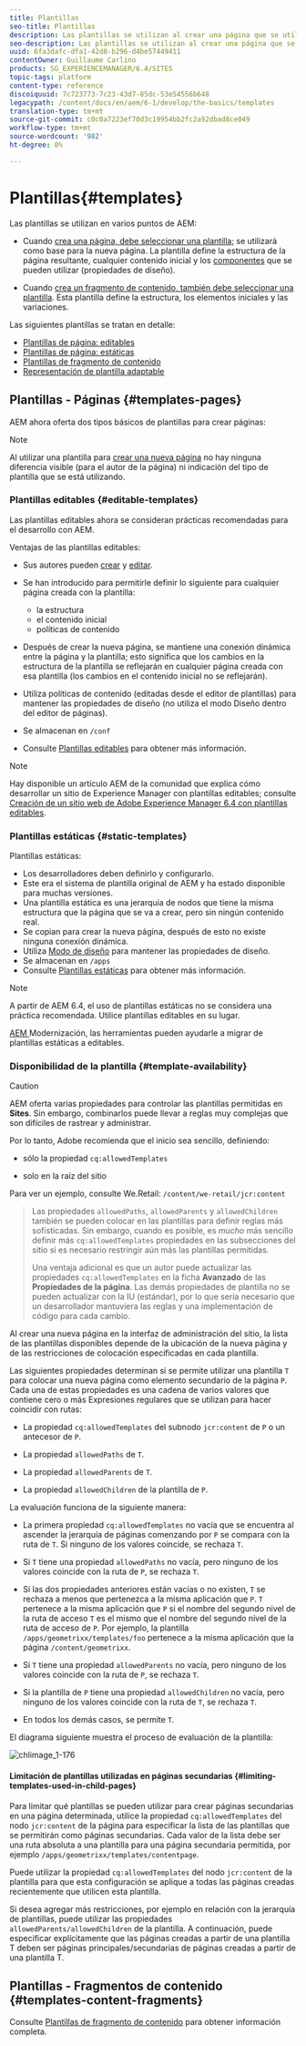 ```yaml
---
title: Plantillas
seo-title: Plantillas
description: Las plantillas se utilizan al crear una página que se utilizará como base para la nueva página
seo-description: Las plantillas se utilizan al crear una página que se utilizará como base para la nueva página
uuid: 6fa3dafc-dfa1-42d8-b296-d4be57449411
contentOwner: Guillaume Carlino
products: SG_EXPERIENCEMANAGER/6.4/SITES
topic-tags: platform
content-type: reference
discoiquuid: 7c723773-7c23-43d7-85dc-53e54556b648
legacypath: /content/docs/en/aem/6-1/develop/the-basics/templates
translation-type: tm+mt
source-git-commit: c0c0a7223ef70d3c19954bb2fc2a92dbad8ce049
workflow-type: tm+mt
source-wordcount: '982'
ht-degree: 0%

---
```



# Plantillas{#templates}

Las plantillas se utilizan en varios puntos de AEM:

* Cuando [crea una página, debe seleccionar una plantilla](#templates-pages); se utilizará como base para la nueva página. La plantilla define la estructura de la página resultante, cualquier contenido inicial y los [componentes](/help/sites-authoring/default-components.md) que se pueden utilizar (propiedades de diseño).

* Cuando [crea un fragmento de contenido, también debe seleccionar una plantilla](#templates-content-fragments). Esta plantilla define la estructura, los elementos iniciales y las variaciones.

Las siguientes plantillas se tratan en detalle:

* [Plantillas de página: editables](/help/sites-developing/page-templates-editable.md)
* [Plantillas de página: estáticas](/help/sites-developing/page-templates-static.md)
* [Plantillas de fragmento de contenido](/help/sites-developing/content-fragment-templates.md)
* [Representación de plantilla adaptable](/help/sites-developing/templates-adaptive-rendering.md)

## Plantillas - Páginas {#templates-pages}

AEM ahora oferta dos tipos básicos de plantillas para crear páginas:

>[!NOTE]
>
>Al utilizar una plantilla para [crear una nueva página](/help/sites-authoring/managing-pages.md#creating-a-new-page) no hay ninguna diferencia visible (para el autor de la página) ni indicación del tipo de plantilla que se está utilizando.

### Plantillas editables {#editable-templates}

Las plantillas editables ahora se consideran prácticas recomendadas para el desarrollo con AEM.

Ventajas de las plantillas editables:

* Sus autores pueden [crear](/help/sites-authoring/templates.md#creating-a-new-template-template-author) y [editar](/help/sites-authoring/templates.md#editing-a-template-structure-template-author).

* Se han introducido para permitirle definir lo siguiente para cualquier página creada con la plantilla:

   * la estructura
   * el contenido inicial
   * políticas de contenido

* Después de crear la nueva página, se mantiene una conexión dinámica entre la página y la plantilla; esto significa que los cambios en la estructura de la plantilla se reflejarán en cualquier página creada con esa plantilla (los cambios en el contenido inicial no se reflejarán).
* Utiliza políticas de contenido (editadas desde el editor de plantillas) para mantener las propiedades de diseño (no utiliza el modo Diseño dentro del editor de páginas).
* Se almacenan en `/conf`
* Consulte [Plantillas editables](/help/sites-developing/page-templates-editable.md) para obtener más información.

>[!NOTE]
>
>Hay disponible un artículo AEM de la comunidad que explica cómo desarrollar un sitio de Experience Manager con plantillas editables; consulte [Creación de un sitio web de Adobe Experience Manager 6.4 con plantillas editables](https://helpx.adobe.com/experience-manager/using/first_aem64_website.html).

### Plantillas estáticas {#static-templates}

Plantillas estáticas:

* Los desarrolladores deben definirlo y configurarlo.
* Este era el sistema de plantilla original de AEM y ha estado disponible para muchas versiones.
* Una plantilla estática es una jerarquía de nodos que tiene la misma estructura que la página que se va a crear, pero sin ningún contenido real.
* Se copian para crear la nueva página, después de esto no existe ninguna conexión dinámica.
* Utiliza [Modo de diseño](/help/sites-authoring/default-components-designmode.md) para mantener las propiedades de diseño.
* Se almacenan en `/apps`
* Consulte [Plantillas estáticas](/help/sites-developing/page-templates-static.md) para obtener más información.

>[!NOTE]
>
>A partir de AEM 6.4, el uso de plantillas estáticas no se considera una práctica recomendada. Utilice plantillas editables en su lugar.
>
>[AEM ](modernization-tools.md) Modernización, las herramientas pueden ayudarle a migrar de plantillas estáticas a editables.

### Disponibilidad de la plantilla {#template-availability}

>[!CAUTION]
>
>AEM oferta varias propiedades para controlar las plantillas permitidas en **Sites**. Sin embargo, combinarlos puede llevar a reglas muy complejas que son difíciles de rastrear y administrar.
>
>Por lo tanto, Adobe recomienda que el inicio sea sencillo, definiendo:
>
>* sólo la propiedad `cq:allowedTemplates`
   >
   >
* solo en la raíz del sitio
>
>
Para ver un ejemplo, consulte We.Retail: `/content/we-retail/jcr:content`
>
>Las propiedades `allowedPaths`, `allowedParents` y `allowedChildren` también se pueden colocar en las plantillas para definir reglas más sofisticadas. Sin embargo, cuando es posible, es *mucho* más sencillo definir más `cq:allowedTemplates` propiedades en las subsecciones del sitio si es necesario restringir aún más las plantillas permitidas.
>
>Una ventaja adicional es que un autor puede actualizar las propiedades `cq:allowedTemplates` en la ficha **Avanzado** de las **Propiedades de la página**. Las demás propiedades de plantilla no se pueden actualizar con la IU (estándar), por lo que sería necesario que un desarrollador mantuviera las reglas y una implementación de código para cada cambio.

Al crear una nueva página en la interfaz de administración del sitio, la lista de las plantillas disponibles depende de la ubicación de la nueva página y de las restricciones de colocación especificadas en cada plantilla.

Las siguientes propiedades determinan si se permite utilizar una plantilla `T` para colocar una nueva página como elemento secundario de la página `P`. Cada una de estas propiedades es una cadena de varios valores que contiene cero o más Expresiones regulares que se utilizan para hacer coincidir con rutas:

* La propiedad `cq:allowedTemplates` del subnodo `jcr:content` de `P` o un antecesor de `P`.

* La propiedad `allowedPaths` de `T`.

* La propiedad `allowedParents` de `T`.

* La propiedad `allowedChildren` de la plantilla de `P`.

La evaluación funciona de la siguiente manera:

* La primera propiedad `cq:allowedTemplates` no vacía que se encuentra al ascender la jerarquía de páginas comenzando por `P` se compara con la ruta de `T`. Si ninguno de los valores coincide, se rechaza `T`.

* Si `T` tiene una propiedad `allowedPaths` no vacía, pero ninguno de los valores coincide con la ruta de `P`, se rechaza `T`.

* Si las dos propiedades anteriores están vacías o no existen, `T` se rechaza a menos que pertenezca a la misma aplicación que `P`. `T` pertenece a la misma aplicación que  `P` si el nombre del segundo nivel de la ruta de acceso  `T` es el mismo que el nombre del segundo nivel de la ruta de acceso de  `P`. Por ejemplo, la plantilla `/apps/geometrixx/templates/foo` pertenece a la misma aplicación que la página `/content/geometrixx`.

* Si `T` tiene una propiedad `allowedParents` no vacía, pero ninguno de los valores coincide con la ruta de `P`, se rechaza `T`.

* Si la plantilla de `P` tiene una propiedad `allowedChildren` no vacía, pero ninguno de los valores coincide con la ruta de `T`, se rechaza `T`.

* En todos los demás casos, se permite `T`.

El diagrama siguiente muestra el proceso de evaluación de la plantilla:

![chlimage_1-176](assets/chlimage_1-176.png)

#### Limitación de plantillas utilizadas en páginas secundarias {#limiting-templates-used-in-child-pages}

Para limitar qué plantillas se pueden utilizar para crear páginas secundarias en una página determinada, utilice la propiedad `cq:allowedTemplates` del nodo `jcr:content` de la página para especificar la lista de las plantillas que se permitirán como páginas secundarias. Cada valor de la lista debe ser una ruta absoluta a una plantilla para una página secundaria permitida, por ejemplo `/apps/geometrixx/templates/contentpage`.

Puede utilizar la propiedad `cq:allowedTemplates` del nodo `jcr:content` de la plantilla para que esta configuración se aplique a todas las páginas creadas recientemente que utilicen esta plantilla.

Si desea agregar más restricciones, por ejemplo en relación con la jerarquía de plantillas, puede utilizar las propiedades `allowedParents/allowedChildren` de la plantilla. A continuación, puede especificar explícitamente que las páginas creadas a partir de una plantilla T deben ser páginas principales/secundarias de páginas creadas a partir de una plantilla T.

## Plantillas - Fragmentos de contenido {#templates-content-fragments}

Consulte [Plantillas de fragmento de contenido](/help/sites-developing/content-fragment-templates.md) para obtener información completa.
